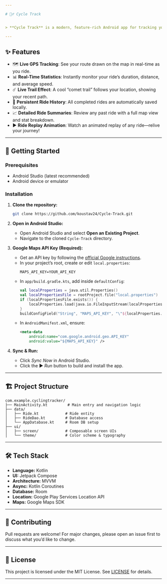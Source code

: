 ```yaml
---

# 🚴‍♂️ Cycle Track


> **Cycle Track** is a modern, feature-rich Android app for tracking your cycling adventures, built with the latest Android technologies and Jetpack Compose UI.

---
```


## ✨ Features

- 🗺️ **Live GPS Tracking**: See your route drawn on the map in real-time as you ride.
- 📊 **Real-Time Statistics**: Instantly monitor your ride’s duration, distance, and average speed.
- ☄️ **Live Trail Effect**: A cool “comet trail” follows your location, showing your recent path.
- 💾 **Persistent Ride History**: All completed rides are automatically saved locally.
- 📈 **Detailed Ride Summaries**: Review any past ride with a full map view and stat breakdown.
- ▶️ **Ride Replay Animation**: Watch an animated replay of any ride—relive your journey!

---

## 🚀 Getting Started

### Prerequisites

- Android Studio (latest recommended)
- Android device or emulator

### Installation

1. **Clone the repository:**
    ```bash
    git clone https://github.com/koustav24/Cycle-Track.git
    ```

2. **Open in Android Studio:**
   - Open Android Studio and select **Open an Existing Project**.
   - Navigate to the cloned `Cycle-Track` directory.

3. **Google Maps API Key (Required):**
   - Get an API key by following the [official Google instructions](https://developers.google.com/maps/documentation/android-sdk/get-api-key).
   - In your project’s root, create or edit `local.properties`:
     ```
     MAPS_API_KEY=YOUR_API_KEY
     ```
   - In `app/build.gradle.kts`, add inside `defaultConfig`:
     ```kotlin
     val localProperties = java.util.Properties()
     val localPropertiesFile = rootProject.file("local.properties")
     if (localPropertiesFile.exists()) {
         localProperties.load(java.io.FileInputStream(localPropertiesFile))
     }
     buildConfigField("String", "MAPS_API_KEY", "\"${localProperties.getProperty("MAPS_API_KEY")}\"")
     ```
   - In `AndroidManifest.xml`, ensure:
     ```xml
     <meta-data
         android:name="com.google.android.geo.API_KEY"
         android:value="${MAPS_API_KEY}" />
     ```

4. **Sync & Run:**
   - Click *Sync Now* in Android Studio.
   - Click the ▶️ *Run* button to build and install the app.

---

## 🏗️ Project Structure

```
com.example.cyclingtracker/
├── MainActivity.kt         # Main entry and navigation logic
├── data/
│   ├── Ride.kt            # Ride entity
│   ├── RideDao.kt         # Database access
│   └── AppDatabase.kt     # Room DB setup
├── ui/
│   ├── screen/            # Composable screen UIs
│   └── theme/             # Color scheme & typography
```

---

## 🛠️ Tech Stack

- **Language:** Kotlin
- **UI:** Jetpack Compose
- **Architecture:** MVVM
- **Async:** Kotlin Coroutines
- **Database:** Room
- **Location:** Google Play Services Location API
- **Maps:** Google Maps SDK

---

## 🙌 Contributing

Pull requests are welcome! For major changes, please open an issue first to discuss what you’d like to change.

---

## 📄 License

This project is licensed under the MIT License. See [LICENSE](LICENSE) for details.

---
